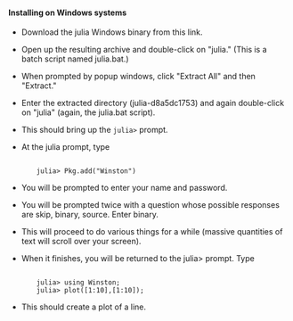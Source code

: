 #### Installing on Windows systems

- Download the julia Windows binary from this link.
- Open up the resulting archive and double-click on "julia." (This is a batch script named julia.bat.)

- When prompted by popup windows, click "Extract All" and then "Extract."

- Enter the extracted directory (julia-d8a5dc1753) and again double-click on "julia" (again, the julia.bat script).

- This should bring up the `julia>` prompt.

- At the julia prompt, type
<pre><code>
       julia> Pkg.add("Winston")
</code></pre>       
- You will be prompted to enter your name and password.

- You will be prompted twice with a question whose possible responses are skip, binary, source. Enter binary.

- This will proceed to do various things for a while (massive quantities of text will scroll over your screen).

- When it finishes, you will be returned to the julia> prompt. Type

<pre><code>
       julia> using Winston;
       julia> plot([1:10],[1:10]);
</code></pre>      
- This should create a plot of a line.
